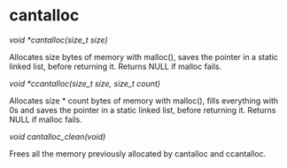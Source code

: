 # cantalloc

*void	\*cantalloc(size_t size)*

Allocates size bytes of memory with malloc(),
saves the pointer in a static linked list, before
returning it.
Returns NULL if malloc fails.

*void	\*ccantalloc(size_t size, size_t count)*

Allocates size * count bytes of memory with malloc(),
fills everything with 0s and saves the pointer in a
static linked list, before returning it.
Returns NULL if malloc fails.

*void	cantalloc_clean(void)*

Frees all the memory previously allocated by cantalloc
and ccantalloc.
